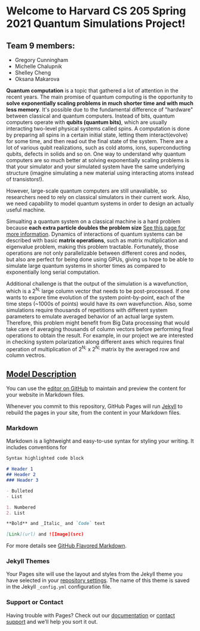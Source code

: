 # Welcome to Harvard CS 205 Spring 2021 Quantum Simulations Project!

## Team 9 members:
- Gregory Cunningham
- Michelle Chalupnik
- Shelley Cheng
- Oksana Makarova

**Quantum computation** is a topic that gathered a lot of attention in the recent years. The main promise of quantum computing is the opportunity to **solve exponentially scaling problems in much shorter time and with much less memory**. It's possible due to the fundamental difference of "hardware" between classical and quantum computers. Instead of bits, quantum computers operate with **qubits (quantum bits)**, which are usually interacting two-level physical systems called spins. A computation is done by preparing all spins in a certain initial state, letting them interact(evolve) for some time, and then read out the final state of the system. There are a lot of various qubit realizations, such as cold atoms, ions, superconducting qubits, defects in solids and so on. One way to understand why quantum computers are so much better at solving exponentially scaling problems is that your simulator and your simulated system have the same underlying structure (imagine simulating a new material using interacting atoms instead of transistors!).

However, large-scale quantum computers are still unavaliable, so researchers need to rely on classical simulators in their current work. Also, we need capability to model quantum systems in order to design an actually useful machine. 

Simualting a quantum system on a classical machine is a hard problem because **each extra particle doubles the problem size** [See this page for more information](https://oksana-makarova.github.io/CS205-QuantumSimulations/Model_Description). Dynamics of interactions of quantum systems can be described with basic **matrix operations**, such as matrix multiplication and eigenvalue problem, making this problem tractable. Fortunately, those operations are not only parallelizable between different cores and nodes, but also are perfect for being done using GPUs, giving us hope to be able to simulate large quantum systems in shorter times as compared to exponentially long serial computation.

Additional challenge is that the output of the simulation is a wavefunction, which is a 2<sup>N;</sup> large column vector that needs to be post-processed. If one wants to expore time evolution of the system point-by-point, each of the time steps (~1000s of points) would have its own wavefunction. Also, some simulations require thousands of repetitions with different system parameters to emulate averaged behavior of an actual large system. Therefore, this problem might benefit from Big Data processing that would take care of averaging thousands of column vectors before performing final operations to obtain the result. For example, in our project we are interested in checking system polarization along different axes which requires final operation of multiplication of 2<sup>N;</sup> x 2<sup>N;</sup> matrix by the averaged row and column vectros. 




## [Model Description](https://oksana-makarova.github.io/CS205-QuantumSimulations/Model_Description)

You can use the [editor on GitHub](https://github.com/oksana-makarova/CS205-QuantumSimulations/edit/om/docs/index.md) to maintain and preview the content for your website in Markdown files.

Whenever you commit to this repository, GitHub Pages will run [Jekyll](https://jekyllrb.com/) to rebuild the pages in your site, from the content in your Markdown files.

### Markdown

Markdown is a lightweight and easy-to-use syntax for styling your writing. It includes conventions for

```markdown
Syntax highlighted code block

# Header 1
## Header 2
### Header 3

- Bulleted
- List

1. Numbered
2. List

**Bold** and _Italic_ and `Code` text

[Link](url) and ![Image](src)
```

For more details see [GitHub Flavored Markdown](https://guides.github.com/features/mastering-markdown/).

### Jekyll Themes

Your Pages site will use the layout and styles from the Jekyll theme you have selected in your [repository settings](https://github.com/oksana-makarova/CS205-QuantumSimulations/settings/pages). The name of this theme is saved in the Jekyll `_config.yml` configuration file.

### Support or Contact

Having trouble with Pages? Check out our [documentation](https://docs.github.com/categories/github-pages-basics/) or [contact support](https://support.github.com/contact) and we’ll help you sort it out.
